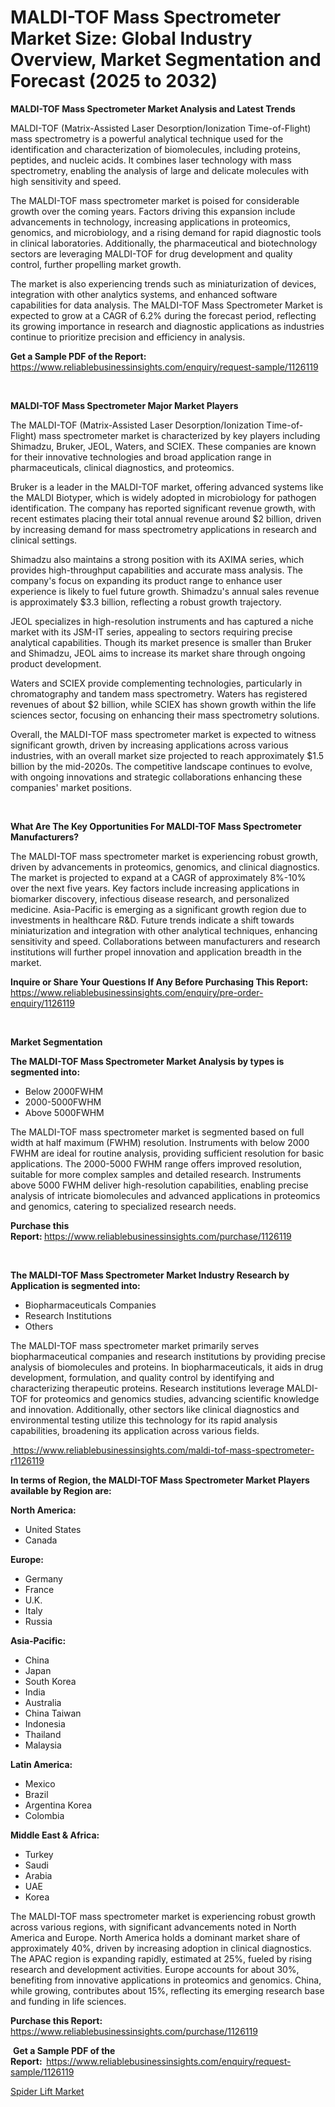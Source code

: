 <p><h1>MALDI-TOF Mass Spectrometer Market Size: Global Industry Overview, Market Segmentation and Forecast (2025 to 2032)</h1></p><p><strong>MALDI-TOF Mass Spectrometer Market Analysis and Latest Trends</strong></p>
<p><p>MALDI-TOF (Matrix-Assisted Laser Desorption/Ionization Time-of-Flight) mass spectrometry is a powerful analytical technique used for the identification and characterization of biomolecules, including proteins, peptides, and nucleic acids. It combines laser technology with mass spectrometry, enabling the analysis of large and delicate molecules with high sensitivity and speed. </p><p>The MALDI-TOF mass spectrometer market is poised for considerable growth over the coming years. Factors driving this expansion include advancements in technology, increasing applications in proteomics, genomics, and microbiology, and a rising demand for rapid diagnostic tools in clinical laboratories. Additionally, the pharmaceutical and biotechnology sectors are leveraging MALDI-TOF for drug development and quality control, further propelling market growth.</p><p>The market is also experiencing trends such as miniaturization of devices, integration with other analytics systems, and enhanced software capabilities for data analysis. The MALDI-TOF Mass Spectrometer Market is expected to grow at a CAGR of 6.2% during the forecast period, reflecting its growing importance in research and diagnostic applications as industries continue to prioritize precision and efficiency in analysis.</p></p>
<p><strong>Get a Sample PDF of the Report:&nbsp;</strong> <a href="https://www.reliablebusinessinsights.com/enquiry/request-sample/1126119?utm_campaign=2239&utm_medium=2&utm_source=Github&utm_content=ia&utm_term=11042025&utm_id=maldi-tof-mass-spectrometer">https://www.reliablebusinessinsights.com/enquiry/request-sample/1126119</a></p>
<p>&nbsp;</p>
<p><strong>MALDI-TOF Mass Spectrometer Major Market Players</strong></p>
<p><p>The MALDI-TOF (Matrix-Assisted Laser Desorption/Ionization Time-of-Flight) mass spectrometer market is characterized by key players including Shimadzu, Bruker, JEOL, Waters, and SCIEX. These companies are known for their innovative technologies and broad application range in pharmaceuticals, clinical diagnostics, and proteomics.</p><p>Bruker is a leader in the MALDI-TOF market, offering advanced systems like the MALDI Biotyper, which is widely adopted in microbiology for pathogen identification. The company has reported significant revenue growth, with recent estimates placing their total annual revenue around $2 billion, driven by increasing demand for mass spectrometry applications in research and clinical settings.</p><p>Shimadzu also maintains a strong position with its AXIMA series, which provides high-throughput capabilities and accurate mass analysis. The company's focus on expanding its product range to enhance user experience is likely to fuel future growth. Shimadzu's annual sales revenue is approximately $3.3 billion, reflecting a robust growth trajectory.</p><p>JEOL specializes in high-resolution instruments and has captured a niche market with its JSM-IT series, appealing to sectors requiring precise analytical capabilities. Though its market presence is smaller than Bruker and Shimadzu, JEOL aims to increase its market share through ongoing product development.</p><p>Waters and SCIEX provide complementing technologies, particularly in chromatography and tandem mass spectrometry. Waters has registered revenues of about $2 billion, while SCIEX has shown growth within the life sciences sector, focusing on enhancing their mass spectrometry solutions.</p><p>Overall, the MALDI-TOF mass spectrometer market is expected to witness significant growth, driven by increasing applications across various industries, with an overall market size projected to reach approximately $1.5 billion by the mid-2020s. The competitive landscape continues to evolve, with ongoing innovations and strategic collaborations enhancing these companies' market positions.</p></p>
<p>&nbsp;</p>
<p><strong>What Are The Key Opportunities For MALDI-TOF Mass Spectrometer Manufacturers?</strong></p>
<p><p>The MALDI-TOF mass spectrometer market is experiencing robust growth, driven by advancements in proteomics, genomics, and clinical diagnostics. The market is projected to expand at a CAGR of approximately 8%-10% over the next five years. Key factors include increasing applications in biomarker discovery, infectious disease research, and personalized medicine. Asia-Pacific is emerging as a significant growth region due to investments in healthcare R&D. Future trends indicate a shift towards miniaturization and integration with other analytical techniques, enhancing sensitivity and speed. Collaborations between manufacturers and research institutions will further propel innovation and application breadth in the market.</p></p>
<p><strong>Inquire or Share Your Questions If Any Before Purchasing This Report:</strong> <a href="https://www.reliablebusinessinsights.com/enquiry/pre-order-enquiry/1126119?utm_campaign=2239&utm_medium=2&utm_source=Github&utm_content=ia&utm_term=11042025&utm_id=maldi-tof-mass-spectrometer">https://www.reliablebusinessinsights.com/enquiry/pre-order-enquiry/1126119</a></p>
<p>&nbsp;</p>
<p><strong>Market Segmentation</strong></p>
<p><strong>The MALDI-TOF Mass Spectrometer Market Analysis by types is segmented into:</strong></p>
<p><ul><li>Below 2000FWHM</li><li>2000-5000FWHM</li><li>Above 5000FWHM</li></ul></p>
<p><p>The MALDI-TOF mass spectrometer market is segmented based on full width at half maximum (FWHM) resolution. Instruments with below 2000 FWHM are ideal for routine analysis, providing sufficient resolution for basic applications. The 2000-5000 FWHM range offers improved resolution, suitable for more complex samples and detailed research. Instruments above 5000 FWHM deliver high-resolution capabilities, enabling precise analysis of intricate biomolecules and advanced applications in proteomics and genomics, catering to specialized research needs.</p></p>
<p><strong>Purchase this Report:&nbsp;</strong><a href="https://www.reliablebusinessinsights.com/purchase/1126119?utm_campaign=2239&utm_medium=2&utm_source=Github&utm_content=ia&utm_term=11042025&utm_id=maldi-tof-mass-spectrometer">https://www.reliablebusinessinsights.com/purchase/1126119</a></p>
<p>&nbsp;</p>
<p><strong>The MALDI-TOF Mass Spectrometer Market Industry Research by Application is segmented into:</strong></p>
<p><ul><li>Biopharmaceuticals Companies</li><li>Research Institutions</li><li>Others</li></ul></p>
<p><p>The MALDI-TOF mass spectrometer market primarily serves biopharmaceutical companies and research institutions by providing precise analysis of biomolecules and proteins. In biopharmaceuticals, it aids in drug development, formulation, and quality control by identifying and characterizing therapeutic proteins. Research institutions leverage MALDI-TOF for proteomics and genomics studies, advancing scientific knowledge and innovation. Additionally, other sectors like clinical diagnostics and environmental testing utilize this technology for its rapid analysis capabilities, broadening its application across various fields.</p></p>
<p><a href="https://www.reliablebusinessinsights.com/maldi-tof-mass-spectrometer-r1126119?utm_campaign=2239&utm_medium=2&utm_source=Github&utm_content=ia&utm_term=11042025&utm_id=maldi-tof-mass-spectrometer">&nbsp;https://www.reliablebusinessinsights.com/maldi-tof-mass-spectrometer-r1126119</a></p>
<p><strong>In terms of Region, the MALDI-TOF Mass Spectrometer Market Players available by Region are:</strong></p>
<p>
    <p> <strong> North America: </strong>
        <ul>
            <li>United States</li>
            <li>Canada</li>
        </ul>
        </p> 
    <p> <strong> Europe: </strong>
        <ul>
            <li>Germany</li>
            <li>France</li>
            <li>U.K.</li>
            <li>Italy</li>
            <li>Russia</li>
        </ul>
        </p> 
    <p> <strong> Asia-Pacific: </strong>
        <ul>
            <li>China</li>
            <li>Japan</li>
            <li>South Korea</li>
            <li>India</li>
            <li>Australia</li>
            <li>China Taiwan</li>
            <li>Indonesia</li>
            <li>Thailand</li>
            <li>Malaysia</li>
        </ul>
        </p> 
    <p> <strong> Latin America: </strong>
        <ul>
            <li>Mexico</li>
            <li>Brazil</li>
            <li>Argentina Korea</li>
            <li>Colombia</li>
        </ul>
        </p> 
    <p> <strong> Middle East & Africa: </strong>
        <ul>
            <li>Turkey</li>
            <li>Saudi</li>
            <li>Arabia</li>
            <li>UAE</li>
            <li>Korea</li>
        </ul>
    </p>
    </p>
<p><p>The MALDI-TOF mass spectrometer market is experiencing robust growth across various regions, with significant advancements noted in North America and Europe. North America holds a dominant market share of approximately 40%, driven by increasing adoption in clinical diagnostics. The APAC region is expanding rapidly, estimated at 25%, fueled by rising research and development activities. Europe accounts for about 30%, benefiting from innovative applications in proteomics and genomics. China, while growing, contributes about 15%, reflecting its emerging research base and funding in life sciences.</p></p>
<p><strong>Purchase this Report: </strong><a href="https://www.reliablebusinessinsights.com/purchase/1126119?utm_campaign=2239&utm_medium=2&utm_source=Github&utm_content=ia&utm_term=11042025&utm_id=maldi-tof-mass-spectrometer">https://www.reliablebusinessinsights.com/purchase/1126119</a></p>
<p>&nbsp;<strong>Get a Sample PDF of the Report:&nbsp;&nbsp;</strong><a href="https://www.reliablebusinessinsights.com/enquiry/request-sample/1126119?utm_campaign=2239&utm_medium=2&utm_source=Github&utm_content=ia&utm_term=11042025&utm_id=maldi-tof-mass-spectrometer">https://www.reliablebusinessinsights.com/enquiry/request-sample/1126119</a></p>
<p><strong></strong></p>
<p><p><a href="https://github.com/iwanesucices/Market-Research-Report-List-1/blob/main/spider-lift-market.md?utm_campaign=2239&utm_medium=2&utm_source=Github&utm_content=ia&utm_term=11042025&utm_id=maldi-tof-mass-spectrometer">Spider Lift Market</a></p></p>